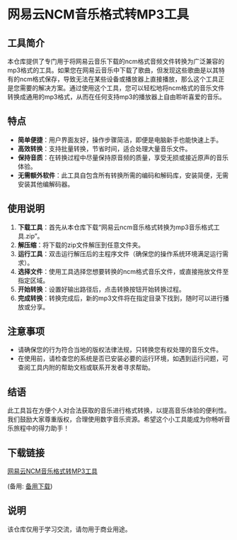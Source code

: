 # 网易云NCM音乐格式转MP3工具

## 工具简介
本仓库提供了专门用于将网易云音乐下载的ncm格式音频文件转换为广泛兼容的mp3格式的工具。如果您在网易云音乐中下载了歌曲，但发现这些歌曲是以其特有的ncm格式保存，导致无法在某些设备或播放器上直接播放，那么这个工具正是您需要的解决方案。通过使用这个工具，您可以轻松地将ncm格式的音乐文件转换成通用的mp3格式，从而在任何支持mp3的播放器上自由聆听喜爱的音乐。

## 特点
- **简单便捷**：用户界面友好，操作步骤简洁，即便是电脑新手也能快速上手。
- **高效转换**：支持批量转换，节省时间，适合处理大量音乐文件。
- **保持音质**：在转换过程中尽量保持原音频的质量，享受无损或接近原声的音乐体验。
- **无需额外软件**：此工具自包含所有转换所需的编码和解码库，安装简便，无需安装其他编解码器。

## 使用说明
1. **下载工具**：首先从本仓库下载“网易云ncm音乐格式转换为mp3音乐格式工具.zip”。
2. **解压缩**：将下载的zip文件解压到任意文件夹。
3. **运行工具**：双击运行解压后的主程序文件（确保您的操作系统环境满足运行需求）。
4. **选择文件**：使用工具选择您想要转换的ncm格式音乐文件，或直接拖放文件至指定区域。
5. **开始转换**：设置好输出路径后，点击转换按钮开始转换过程。
6. **完成转换**：转换完成后，新的mp3文件将在指定目录下找到，随时可以进行播放或分享。

## 注意事项
- 请确保您的行为符合当地的版权法律法规，只转换您有权处理的音乐文件。
- 在使用前，请检查您的系统是否已安装必要的运行环境，如遇到运行问题，可查阅工具内附的帮助文档或联系开发者寻求帮助。

## 结语
此工具旨在方便个人对合法获取的音乐进行格式转换，以提高音乐体验的便利性。我们鼓励大家尊重版权，合理使用数字音乐资源。希望这个小工具能成为你畅听音乐旅程中的得力助手！

## 下载链接
[网易云NCM音乐格式转MP3工具](https://pan.quark.cn/s/45ea9d526ec5) 

(备用: [备用下载](https://pan.baidu.com/s/1auLERTgir8ANHwwXjB-HnA?pwd=1234))

## 说明

该仓库仅用于学习交流，请勿用于商业用途。
